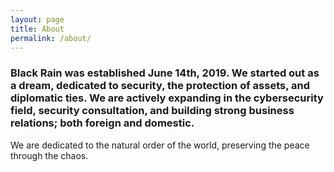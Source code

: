 ```yaml
---
layout: page
title: About
permalink: /about/
---
```


### Black Rain was established June 14th, 2019. We started out as a dream, dedicated to security, the protection of assets, and diplomatic ties. We are actively expanding in the cybersecurity field, security consultation, and building strong business relations; both foreign and domestic.

We are dedicated to the natural order of the world, preserving the peace through the chaos.
